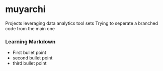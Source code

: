 # muyarchi
Projects leveraging data analytics tool sets
Trying to seperate a branched code from the main one
### Learning Markdown
* First bullet point
* second bullet point
* third bullet point
